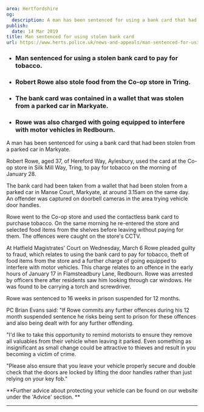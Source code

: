 ```yaml
area: Hertfordshire
og:
  description: A man has been sentenced for using a bank card that had been stolen from a parked car in Markyate.
publish:
  date: 14 Mar 2019
title: Man sentenced for using stolen bank card
url: https://www.herts.police.uk/news-and-appeals/man-sentenced-for-using-stolen-bank-card-2738d
```

* ### Man sentenced for using a stolen bank card to pay for tobacco.

 * ### Robert Rowe also stole food from the Co-op store in Tring.

 * ### The bank card was contained in a wallet that was stolen from a parked car in Markyate.

 * ### Rowe was also charged with going equipped to interfere with motor vehicles in Redbourn.

A man has been sentenced for using a bank card that had been stolen from a parked car in Markyate.

Robert Rowe, aged 37, of Hereford Way, Aylesbury, used the card at the Co-op store in Silk Mill Way, Tring, to pay for tobacco on the morning of January 28.

The bank card had been taken from a wallet that had been stolen from a parked car in Manse Court, Markyate, at around 3.15am on the same day. An offender was captured on doorbell cameras in the area trying vehicle door handles.

Rowe went to the Co-op store and used the contactless bank card to purchase tobacco. On the same morning he re-entered the store and selected food items from the shelves before leaving without paying for them. The offences were caught on the store's CCTV.

At Hatfield Magistrates' Court on Wednesday, March 6 Rowe pleaded guilty to fraud, which relates to using the bank card to pay for tobacco, theft of food items from the store and a further charge of going equipped to interfere with motor vehicles. This charge relates to an offence in the early hours of January 17 in Flamsteadbury Lane, Redbourn. Rowe was arrested by officers there after residents saw him looking through car windows. He was found to be carrying a torch and screwdriver.

Rowe was sentenced to 16 weeks in prison suspended for 12 months.

PC Brian Evans said: "If Rowe commits any further offences during his 12 month suspended sentence he risks being sent to prison for these offences and also being dealt with for any further offending.

"I'd like to take this opportunity to remind motorists to ensure they remove all valuables from their vehicle when leaving it parked. Even something as insignificant as small change could be attractive to thieves and result in you becoming a victim of crime.

"Please also ensure that you leave your vehicle properly secure and double check that the doors are locked by lifting the door handles rather than just relying on your key fob."

**Further advice about protecting your vehicle can be found on our website under the 'Advice' section. **

** **
